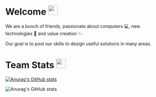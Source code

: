 <h1>
  Welcome
  <img src="https://media.giphy.com/media/hvRJCLFzcasrR4ia7z/giphy.gif" width="30"/>
</h1>

We are a bunch of friends, passionate about computers 💻, new technologies 🤖 and value creation ✨.

Our goal is to pool our skills to design useful solutions in many areas.

<h1>
  Team Stats
  <img src="https://media.giphy.com/media/QT6CeONcZNmpNozgQN/giphy.gif" width="30"/>
</h1>

[![Anurag's GitHub stats](https://github-readme-stats.vercel.app/api?username=anuraghazra)](https://github.com/anuraghazra/github-readme-stats)

![Anurag's GitHub stats](https://github-readme-stats.vercel.app/api?username=anuraghazra&show_icons=true)


